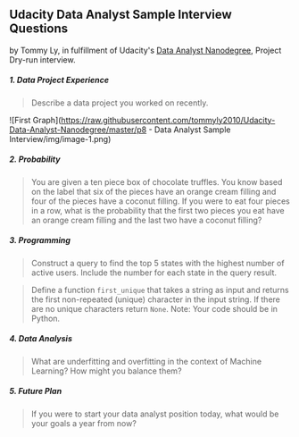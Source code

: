 ## Udacity Data Analyst Sample Interview Questions

by Tommy Ly, in fulfillment of Udacity's [Data Analyst Nanodegree](https://www.udacity.com/course/nd002), Project Dry-run interview.

##### 1. Data Project Experience

> Describe a data project you worked on recently.


![First Graph](https://raw.githubusercontent.com/tommyly2010/Udacity-Data-Analyst-Nanodegree/master/p8 - Data Analyst Sample Interview/img/image-1.png)



##### 2. Probability

> You are given a ten piece box of chocolate truffles. You know based on the label that six of the pieces have an orange cream filling and four of the pieces have a coconut filling. If you were to eat four pieces in a row, what is the probability that the first two pieces you eat have an orange cream filling and the last two have a coconut filling?

##### 3. Programming

> Construct a query to find the top 5 states with the highest number of active users. Include the number for each state in the query result.


> Define a function `first_unique` that takes a string as input and returns the first non-repeated (unique) character in the input string. If there are no unique characters return `None`. Note: Your code should be in Python.

##### 4. Data Analysis

> What are underfitting and overfitting in the context of Machine Learning? How might you balance them?

##### 5. Future Plan

> If you were to start your data analyst position today, what would be your goals a year from now?
